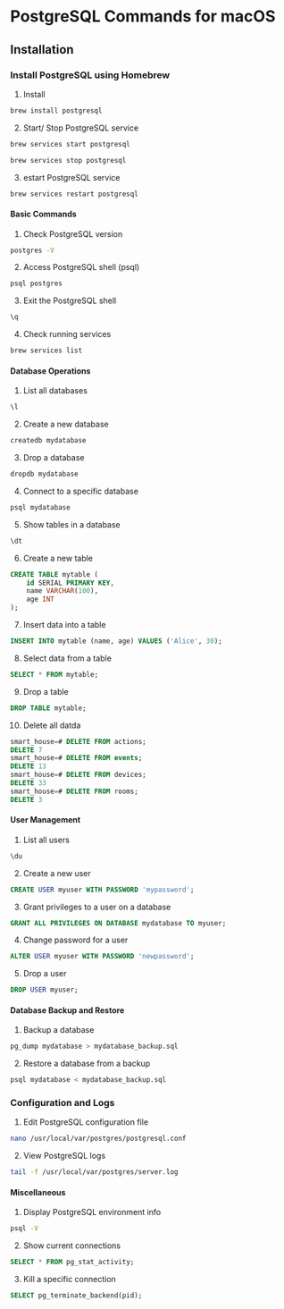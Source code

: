 # PostgreSQL Commands for macOS

## Installation

### Install PostgreSQL using Homebrew
1. Install
```bash
brew install postgresql
```

2. Start/ Stop PostgreSQL service

```bash
brew services start postgresql
```

```bash
brew services stop postgresql
```

3. estart PostgreSQL service

```bash
brew services restart postgresql
```

#### Basic Commands
1. Check PostgreSQL version
```bash
postgres -V
```

2. Access PostgreSQL shell (psql)

```bash
psql postgres
```

3. Exit the PostgreSQL shell

```bash
\q
```

4. Check running services
```bash
brew services list
```

#### Database Operations
1. List all databases
```sql
\l
```

2. Create a new database
```bash
createdb mydatabase
```

3. Drop a database
```bash
dropdb mydatabase
```

4. Connect to a specific database
```bash
psql mydatabase
```

5. Show tables in a database
```sql
\dt
```

6. Create a new table
```sql
CREATE TABLE mytable (
    id SERIAL PRIMARY KEY,
    name VARCHAR(100),
    age INT
);
```

7. Insert data into a table
```sql
INSERT INTO mytable (name, age) VALUES ('Alice', 30);
```

8. Select data from a table
```sql
SELECT * FROM mytable;
```

9. Drop a table
```sql
DROP TABLE mytable;
```

10. Delete all datda
```sql
smart_house=# DELETE FROM actions;
DELETE 7
smart_house=# DELETE FROM events;
DELETE 13
smart_house=# DELETE FROM devices;
DELETE 33
smart_house=# DELETE FROM rooms;
DELETE 3
```

#### User Management
1. List all users
```sql
\du
```

2. Create a new user
```sql
CREATE USER myuser WITH PASSWORD 'mypassword';
```

3. Grant privileges to a user on a database
```sql
GRANT ALL PRIVILEGES ON DATABASE mydatabase TO myuser;
```

4. Change password for a user
```sql
ALTER USER myuser WITH PASSWORD 'newpassword';
```

5. Drop a user
```sql
DROP USER myuser;
```

#### Database Backup and Restore
1. Backup a database
```bash
pg_dump mydatabase > mydatabase_backup.sql
```

2. Restore a database from a backup
```bash
psql mydatabase < mydatabase_backup.sql
```

### Configuration and Logs
1. Edit PostgreSQL configuration file
```bash
nano /usr/local/var/postgres/postgresql.conf
```

2. View PostgreSQL logs
```bash
tail -f /usr/local/var/postgres/server.log
```

#### Miscellaneous
1. Display PostgreSQL environment info
```bash
psql -V
```

2. Show current connections
```sql
SELECT * FROM pg_stat_activity;
```

3. Kill a specific connection
```sql
SELECT pg_terminate_backend(pid);
```